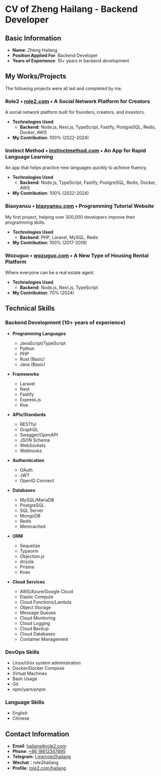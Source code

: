 # CV of Zheng Hailang - Backend Developer

## Basic Information

- **Name**: Zheng Hailang
- **Position Applied For**: Backend Developer
- **Years of Experience**: 10+ years in backend development

## My Works/Projects

The following projects were all led and completed by me.

### Role2 • [role2.com](http://www.role2.com) • A Social Network Platform for Creators

A social network platform built for founders, creators, and investors.

- **Technologies Used**:
  - **Backend**: Node.js, Next.js, TypeScript, Fastify, PostgreSQL, Redis, Docker, AWS
- **My Contribution**: 100% (2022-2024)

### Instinct Method • [instinctmethod.com](http://www.instinctmethod.com) • An App for Rapid Language Learning

An app that helps practice new languages quickly to achieve fluency.

- **Technologies Used**
  - **Backend**: Node.js, TypeScript, Fastify, PostgreSQL, Redis, Docker, AWS
- **My Contribution**: 100% (2022-2024)

### Biaoyansu • [biaoyansu.com](http://www.biaoyansu.com) • Programming Tutorial Website

My first project, helping over 300,000 developers improve their programming skills.

- **Technologies Used**
  - **Backend**: PHP, Laravel, MySQL, Redis
- **My Contribution**: 100% (2017-2019)

### Wozuguo • [wozuguo.com](http://www.wozuguo.com) • A New Type of Housing Rental Platform

Where everyone can be a real estate agent.

- **Technologies Used**
  - **Backend**: Node.js, Next.js, TypeScript
- **My Contribution**: 70% (2024)

## Technical Skills

### Backend Development (10+ years of experience)

- **Programming Languages**

  - JavaScript/TypeScript
  - Python
  - PHP
  - Rust (Basic)
  - Java (Basic)

- **Frameworks**

  - Laravel
  - Nest
  - Fastify
  - Express.js
  - Koa

- **APIs/Standards**

  - RESTful
  - GraphQL
  - Swagger/OpenAPI
  - JSON Schema
  - WebSockets
  - Webhooks

- **Authentication**

  - OAuth
  - JWT
  - OpenID Connect

- **Databases**

  - MySQL/MariaDB
  - PostgreSQL
  - SQL Server
  - MongoDB
  - Redis
  - Memcached

- **ORM**

  - Sequelize
  - Typeorm
  - Objection.js
  - drizzle
  - Prisma
  - Knex

- **Cloud Services**
  - AWS/Azure/Google Cloud
  - Elastic Compute
  - Cloud Functions/Lambda
  - Object Storage
  - Message Queues
  - Cloud Monitoring
  - Cloud Logging
  - Cloud Backup
  - Cloud Databases
  - Container Management

### DevOps Skills

- Linux/Unix system administration
- Docker/Docker Compose
- Virtual Machines
- Bash Usage
- Git
- npm/yarn/pnpm

### Language Skills

- English
- Chinese

## Contact Information

- **Email**: [hailang@role2.com](mailto:hailang@role2.com)
- **Phone**: [+86 18612347895](tel:+8618612347895)
- **Telegram**: [t.me/role2hailang](https://t.me/role2hailang)
- **Wechat**：role2hailang
- **Profile**: [role2.com/hailang](https://www.role2.com/hailang)
